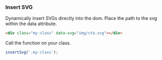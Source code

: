 ### Insert SVG

Dynamically insert SVGs directly into the dom. Place the path to the svg within the data attribute.

```html
<div class="my-class" data-svg="img/cta.svg"></div>
```
Call the function on your class.
```js
insertSvg('.my-class');
```
